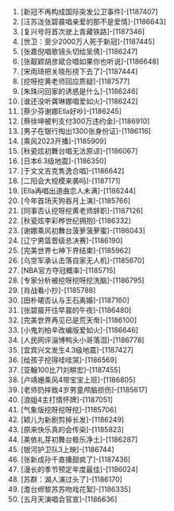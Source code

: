 
1. [新冠不再构成国际突发公卫事件]-[1187407]
1. [汪苏泷张碧晨唱亲爱的那不是爱情]-[1186643]
1. [复兴号将首次驶上青藏铁路]-[1187346]
1. [世卫：至少2000万人死于新冠]-[1187445]
1. [张嘉倪唱歌镜头切给吴倩]-[1186247]
1. [张靓颖胡彦斌合唱如果你也听说]-[1186648]
1. [宋雨琦把关晓彤挠下去了]-[1187444]
1. [挖呀挖黄老师回应质疑]-[1187577]
1. [朱珠问回家的诱惑是什么]-[1186246]
1. [谁还没听龚琳娜唱爱如火]-[1186242]
1. [蔡少芬谢娜Ella好吵]-[1186245]
1. [蔡徐坤被判支付300万违约金]-[1186910]
1. [男子在银行掏出1300张身份证]-[1186116]
1. [乘风2023开播]-[1185909]
1. [秋瓷炫初舞台唱无法原谅]-[1186067]
1. [日本6.3级地震]-[1186350]
1. [于文文吉克隽逸合唱]-[1186642]
1. [二阳会大规模来袭吗]-[1187171]
1. [Ella再唱出道曲恋人未满]-[1186244]
1. [今年首场天狗吞月上演]-[1185766]
1. [同事否认挖呀挖黄老师辞职]-[1187126]
1. [秋瓷炫李彩桦世纪拥抱]-[1186332]
1. [谢娜乘风初舞台菠萝菠萝蜜]-[1186043]
1. [辽宁男篮晋级总决赛]-[1186190]
1. [完美世界七神下界结束]-[1185962]
1. [乌空军承认击落自家无人机]-[1185670]
1. [NBA官方夺冠概率]-[1185715]
1. [专家分析被挖呀挖呀挖洗脑]-[1186795]
1. [肖战看小抄]-[1185788]
1. [田朴珺否认与王石离婚]-[1187160]
1. [张碧晨开往早晨的午夜]-[1186480]
1. [完美世界再见已是荒天帝]-[1186100]
1. [小鬼刘柏辛改编版爱如火]-[1186646]
1. [人民网评淄博鸭头小哥落泪]-[1186778]
1. [宜宾兴文发生4.3级地震]-[1187427]
1. [给孩子挖得哇哇哭]-[1186569]
1. [亚翰100比71刘畊宏]-[1187455]
1. [卢靖姗乘风4带宝宝上班]-[1186805]
1. [老师扔摔致4岁男童颅脑损伤]-[1185617]
1. [浪姐4主打情怀牌]-[1187051]
1. [气象版挖呀挖呀挖]-[1185706]
1. [颖儿为新剧剪掉长发]-[1186249]
1. [原来快乐真的会传染]-[1185823]
1. [美依礼芽初舞台极乐净土]-[1186287]
1. [银河护卫队3上映]-[1186744]
1. [张新成孙千直播甜疯了]-[1187436]
1. [漫长的季节预定年度最佳]-[1186024]
1. [苏群：湖人演过头了]-[1186170]
1. [澹台烬黎苏苏吻戏花絮]-[1186335]
1. [五月天演唱会官宣]-[1186636]